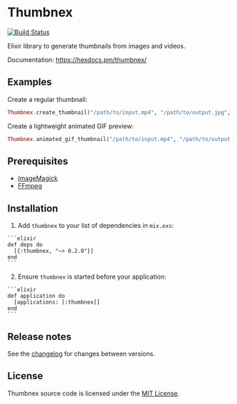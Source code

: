 # Thumbnex

[![Build Status](https://travis-ci.org/talklittle/thumbnex.svg?branch=master)](https://travis-ci.org/talklittle/thumbnex)

Elixir library to generate thumbnails from images and videos.

Documentation: https://hexdocs.pm/thumbnex/

## Examples

Create a regular thumbnail:

```elixir
Thumbnex.create_thumbnail("/path/to/input.mp4", "/path/to/output.jpg", max_width: 200, max_height: 200)
```

Create a lightweight animated GIF preview:

```elixir
Thumbnex.animated_gif_thumbnail("/path/to/input.mp4", "/path/to/output.gif", frame_count: 4, fps: 1)
```

## Prerequisites

* [ImageMagick](https://imagemagick.org)
* [FFmpeg](https://ffmpeg.org)

## Installation

  1. Add `thumbnex` to your list of dependencies in `mix.exs`:

    ```elixir
    def deps do
      [{:thumbnex, "~> 0.2.0"}]
    end
    ```

  2. Ensure `thumbnex` is started before your application:

    ```elixir
    def application do
      [applications: [:thumbnex]]
    end
    ```

## Release notes

See the [changelog](CHANGELOG.md) for changes between versions.

## License

Thumbnex source code is licensed under the [MIT License](LICENSE.md).